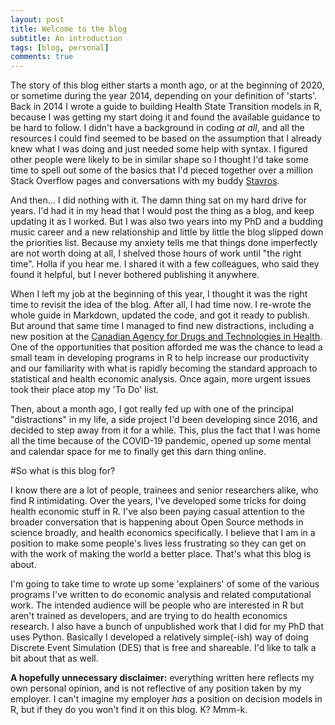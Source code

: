 ```yaml
---
layout: post
title: Welcome to the blog
subtitle: An introduction
tags: [blog, personal]
comments: true
---
```


The story of this blog either starts a month ago, or at the beginning of 2020, or sometime during the year 2014, depending on your definition of 'starts'. Back in 2014 I wrote a guide to building Health State Transition models in R, because I was getting my start doing it and found the available guidance to be hard to follow. I didn't have a background in coding *at all*, and all the resources I could find seemed to be based on the assumption that I already knew what I was doing and just needed some help with syntax. I figured other people were likely to be in similar shape so I thought I'd take some time to spell out some of the basics that I'd pieced together over a million Stack Overflow pages and conversations with my buddy [Stavros](http://stochastic.io).

And then... I did nothing with it. The damn thing sat on my hard drive for years. I'd had it in my head that I would post the thing as a blog, and keep updating it as I worked. But I was also two years into my PhD and a budding music career and a new relationship and little by little the blog slipped down the priorities list. Because my anxiety tells me that things done imperfectly are not worth doing at all, I shelved those hours of work until "the right time". Holla if you hear me. I shared it with a few colleagues, who said they found it helpful, but I never bothered publishing it anywhere.

When I left my job at the beginning of this year, I thought it was the right time to revisit the idea of the blog. After all, I had time now. I re-wrote the whole guide in Markdown, updated the code, and got it ready to publish. But around that same time I managed to find new distractions, including a new position at the [Canadian Agency for Drugs and Technologies in Health](http://cadth.ca). One of the opportunities that position afforded me was the chance to lead a small team in developing programs in R to help increase our productivity and our familiarity with what is rapidly becoming the standard approach to statistical and health economic analysis. Once again, more urgent issues took their place atop my 'To Do' list.

Then, about a month ago, I got really fed up with one of the principal "distractions" in my life, a side project I'd been developing since 2016, and decided to step away from it for a while. This, plus the fact that I was home all the time because of the COVID-19 pandemic, opened up some mental and calendar space for me to finally get this darn thing online.

#So what is this blog for?

I know there are a lot of people, trainees and senior researchers alike, who find R intimidating. Over the years, I've developed some tricks for doing health economic stuff in R. I've also been paying casual attention to the broader conversation that is happening about Open Source methods in science broadly, and health economics specifically. I believe that I am in a position to make some people's lives less frustrating so they can get on with the work of making the world a better place. That's what this blog is about.

I'm going to take time to wrote up some 'explainers' of some of the various programs I've written to do economic analysis and related computational work. The intended audience will be people who are interested in R but aren't trained as developers, and are trying to do health economics research. I also have a bunch of unpublished work that I did for my PhD that uses Python. Basically I developed a relatively simple(-ish) way of doing Discrete Event Simulation (DES) that is free and shareable. I'd like to talk a bit about that as well.

**A hopefully unnecessary disclaimer:** everything written here reflects my own personal opinion, and is not reflective of any position taken by my employer. I can't imagine my employer *has* a position on decision models in R, but if they do you won't find it on this blog. K? Mmm-k.